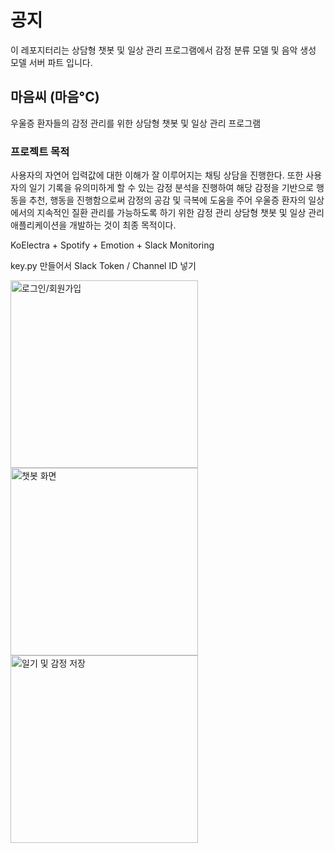 # 공지
이 레포지터리는 상담형 챗봇 및 일상 관리 프로그램에서 감정 분류 모델 및 음악 생성 모델 서버 파트 입니다.


## 마음씨 (마음°C)
우울증 환자들의 감정 관리를 위한 상담형 챗봇 및 일상 관리 프로그램


### 프로젝트 목적
사용자의 자연어 입력값에 대한 이해가 잘 이루어지는 채팅 상담을 진행한다.
또한 사용자의 일기 기록을 유의미하게 할 수 있는 감정 분석을 진행하여 해당 감정을 기반으로 행동을 추천, 행동을 진행함으로써 감정의 공감 및 극복에 도움을 주어 우울증 환자의 일상에서의 지속적인 질환 관리를 가능하도록 하기 위한 감정 관리 상담형 챗봇 및 일상 관리 애플리케이션을 개발하는 것이 최종 목적이다.




KoElectra + Spotify + Emotion + Slack Monitoring 


key.py 만들어서 Slack Token / Channel ID 넣기


<img src="signup.png" width="300" alt="로그인/회원가입">

<img src="chatbot.png" width="300" alt="챗봇 화면">

<img src="diary_analyze_emotion.png" width="300" alt="일기 및 감정 저장">

